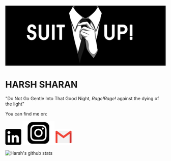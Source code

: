 ![Me](suitUp.jpeg)

# HARSH SHARAN
 "Do Not Go Gentle Into That Good Night, _Rage!Rage!_ against the dying of the light"

<!-- You can find me on LinkedIn: https://www.linkedin.com/in/harsh-sharan -->

<!-- Actual text -->

You can find me on:

[<img src="lin.png" alt="LinkedIn" width="50"/>](https://www.linkedin.com/in/harsh-sharan/) [<img src="instaa.png" alt="LinkedIn" width="100"/>](https://www.instagram.com/harsh__sharan/) [<img src="ggmail.png" alt="LinkedIn" width="50"/>](https://www.linkedin.com/in/harsh-sharan/)

![Harsh's github stats](https://github-readme-stats.vercel.app/api?username=sharan8844&show_icons=true&theme=gruvbox)
